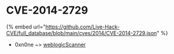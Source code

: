 # CVE-2014-2729
{% embed url="https://github.com/Live-Hack-CVE/full_database/blob/main/cves/2014/CVE-2014-2729.json" %}

* 0xn0ne ~> [weblogicScanner](https://www.alice-snow.ru/2014/database/cve-2014-2729/weblogicscanner-0xn0ne)